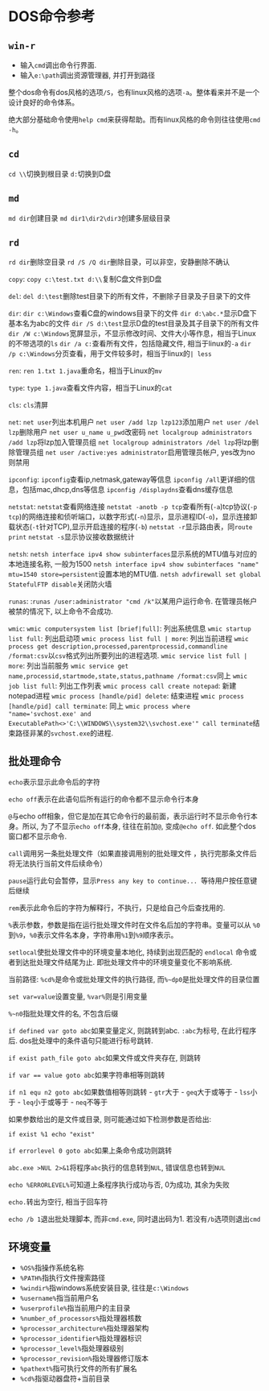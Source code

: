 # DOS命令参考

## `win-r`

- 输入`cmd`调出命令行界面.
- 输入`e:\path`调出资源管理器, 并打开到路径

整个dos命令有dos风格的选项`/S`，也有linux风格的选项`-a`。整体看来并不是一个设计良好的命令体系。

绝大部分基础命令使用`help cmd`来获得帮助。而有linux风格的命令则往往使用`cmd -h`。

## `cd`

`cd \\`切换到根目录
`d:`切换到D盘

## `md`

`md dir`创建目录
`md dir1\dir2\dir3`创建多层级目录

## `rd`

`rd dir`删除空目录
`rd /S /Q dir`删除目录，可以非空，安静删除不确认

`copy`:
`copy c:\test.txt d:\\`复制C盘文件到D盘

`del`:
`del d:\test`删除test目录下的所有文件，不删除子目录及子目录下的文件

`dir`:
`dir c:\Windows`查看C盘的windows目录下的文件
`dir d:\abc.*`显示D盘下基本名为abc的文件
`dir /S d:\test`显示D盘的test目录及其子目录下的所有文件
`dir /W c:\Windows`宽屏显示，不显示修改时间、文件大小等作息，相当于Linux的不带选项的`ls`
`dir /a c:`查看所有文件，包括隐藏文件, 相当于linux的`-a`
`dir /p c:\Windows`分页查看，用于文件较多时，相当于linux的`| less`

`ren`:
`ren 1.txt 1.java`重命名，相当于Linux的`mv`

`type`:
`type 1.java`查看文件内容，相当于Linux的`cat`

`cls`:
`cls`清屏

`net`:
`net user`列出本机用户
`net user /add lzp lzp123`添加用户
`net user /del lzp`删除用户
`net user u_name u_pwd`改密码
`net localgroup administrators /add lzp`将lzp加入管理员组
`net localgroup administrators /del lzp`将lzp删除管理员组
`net user /active:yes administrator`启用管理员帐户, yes改为no则禁用

`ipconfig`:
`ipconfig`查看ip,netmask,gateway等信息
`ipconfig /all`更详细的信息，包括mac,dhcp,dns等信息
`ipconfig /displaydns`查看dns缓存信息

`netstat`:
`netstat`查看网络连接
`netstat -anotb -p tcp`查看所有(`-a`)tcp协议(`-p tcp`)的网络连接和侦听端口，以数字形式(`-n`)显示，显示进程ID(`-o`)，显示连接卸载状态(`-t`针对TCP),显示开启连接的程序(`-b`)
`netstat -r`显示路由表，同`route print`
`netstat -s`显示协议接收数据统计

`netsh`:
`netsh interface ipv4 show subinterfaces`显示系统的MTU值与对应的本地连接名称, 一般为1500
`netsh interface ipv4 show subinterfaces "name" mtu=1540 store=persistent`设置本地的MTU值.
`netsh advfirewall set global StatefulFTP disable`关闭防火墙

`runas`:
:`runas /user:administrator "cmd /k"`以某用户运行命令. 在管理员帐户被禁的情况下, 以上命令不会成功.

`wmic`:
`wmic computersystem list [brief|full]`: 列出系统信息
`wmic startup list full`: 列出启动项
`wmic process list full | more`: 列出当前进程
`wmic process get description,processed,parentprocessid,commandline /format:csv`以`csv`格式列出所要列出的进程选项.
`wmic service list full | more`: 列出当前服务
`wmic service get name,processid,startmode,state,status,pathname /format:csv`同上
`wmic job list full`: 列出工作列表
`wmic process call create notepad`: 新建notepad进程
`wmic process [handle/pid] delete`: 结束进程
`wmic process [handle/pid] call terminate`: 同上
`wmic process where "name='svchost.exe' and ExecutablePath<>'C:\\WINDOWS\\system32\\svchost.exe'" call terminate`结束路径非某的`svchost.exe`的进程.

## 批处理命令

`echo`表示显示此命令后的字符

`echo off`表示在此语句后所有运行的命令都不显示命令行本身

`@`与echo off相象，但它是加在其它命令行的最前面，表示运行时不显示命令行本身。所以, 为了不显示`echo off`本身, 往往在前加`@`, 变成`@echo off`. 如此整个dos窗口都不显示命令.

`call`调用另一条批处理文件（如果直接调用别的批处理文件 ，执行完那条文件后将无法执行当前文件后续命令）

`pause`运行此句会暂停，显示`Press any key to continue... `等待用户按任意键后继续

`rem`表示此命令后的字符为解释行，不执行，只是给自己今后查找用的.

`%`表示参数，参数是指在运行批处理文件时在文件名后加的字符串。变量可以从 `%0`到`%9`，`%0`表示文件名本身，字符串用`%1`到`%9`顺序表示。

`setlocal`使批处理文件中的环境变量本地化, 持续到出现匹配的 `endlocal` 命令或者到达批处理文件结尾为止. 即批处理文件中的环境变量变化不影响系统.

当前路径: `%cd%`是命令或批处理文件的执行路径, 而`%~dp0`是批处理文件的目录位置

`set var=value`设置变量, `%var%`则是引用变量

`%~n0`指批处理文件的名, 不包含后缀

`if defined var goto abc`如果变量定义, 则跳转到abc. `:abc`为标号, 在此行程序后. dos批处理中的条件语句只能进行标号跳转.

`if exist path_file goto abc`如果文件或文件夹存在, 则跳转

`if var == value goto abc`如果字符串相等则跳转

`if n1 equ n2 goto abc`如果数值相等则跳转
    - `gtr`大于
    - `geq`大于或等于
    - `lss`小于
    - `leq`小于或等于
    - `neq`不等于

如果参数给出的是文件或目录, 则可能通过如下检测参数是否给出:
```
if exist %1 echo "exist"
```

`if errorlevel 0 goto abc`如果上条命令成功则跳转

`abc.exe >NUL 2>&1`将程序`abc`执行的信息转到`NUL`, 错误信息也转到`NUL`

`echo %ERRORLEVEL%`可知道上条程序执行成功与否, 0为成功, 其余为失败

`echo.`转出为空行, 相当于回车符

`echo /b 1`退出批处理脚本, 而非`cmd.exe`, 同时退出码为1. 若没有`/b`选项则退出`cmd`

## 环境变量

- `%OS%`指操作系统名称
- `%PATH%`指执行文件搜索路径
- `%windir%`指windows系统安装目录, 往往是`c:\Windows`
- `%username%`指当前用户名
- `%userprofile%`指当前用户的主目录
- `%number_of_processors%`指处理器核数
- `%processor_architecture%`指处理器架构
- `%processor_identifier%`指处理器标识
- `%processor_level%`指处理器级别
- `%processor_revision%`指处理器修订版本
- `%pathext%`指可执行文件的所有扩展名
- `%cd%`指驱动器盘符+当前目录

